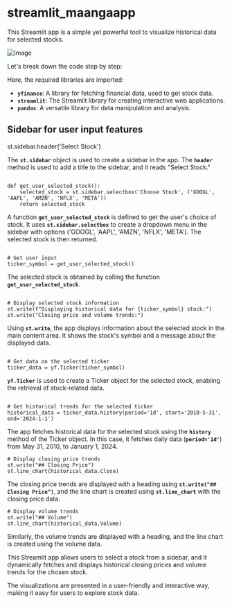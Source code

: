 # streamlit_maangaapp

This Streamlit app is a simple yet powerful tool to visualize historical data for selected stocks. 

![image](https://github.com/freest-man/streamlit_maangaapp/assets/116303271/f74cdb5c-8ceb-457e-b387-7493c0a287da)


Let's break down the code step by step:


Here, the required libraries are imported:

- **`yfinance`**: A library for fetching financial data, used to get stock data.
- **`streamlit`**: The Streamlit library for creating interactive web applications.
- **`pandas`**: A versatile library for data manipulation and analysis.


## Sidebar for user input features
st.sidebar.header('Select Stock')


The **`st.sidebar`** object is used to create a sidebar in the app. The **`header`** method is used to add a title to the sidebar, and it reads "Select Stock."

```

def get_user_selected_stock():
    selected_stock = st.sidebar.selectbox('Choose Stock', ('GOOGL', 'AAPL', 'AMZN', 'NFLX', 'META'))
    return selected_stock

```

A function **`get_user_selected_stock`** is defined to get the user's choice of stock. It uses **`st.sidebar.selectbox`** to create a dropdown menu in the sidebar with options ('GOOGL', 'AAPL', 'AMZN', 'NFLX', 'META'). The selected stock is then returned.

```

# Get user input
ticker_symbol = get_user_selected_stock()

```

The selected stock is obtained by calling the function **`get_user_selected_stock`**.

```

# Display selected stock information
st.write(f"Displaying historical data for {ticker_symbol} stock:")
st.write("Closing price and volume trends:")

```

Using **`st.write`**, the app displays information about the selected stock in the main content area. It shows the stock's symbol and a message about the displayed data.


```

# Get data on the selected ticker
ticker_data = yf.Ticker(ticker_symbol)

```

**`yf.Ticker`** is used to create a Ticker object for the selected stock, enabling the retrieval of stock-related data.


```

# Get historical trends for the selected ticker
historical_data = ticker_data.history(period='1d', start='2010-5-31', end='2024-1-1')

```

The app fetches historical data for the selected stock using the **`history`** method of the Ticker object. In this case, it fetches daily data (**`period='1d'`**) from May 31, 2010, to January 1, 2024.


```
# Display closing price trends
st.write("## Closing Price")
st.line_chart(historical_data.Close)

```

The closing price trends are displayed with a heading using **`st.write("## Closing Price")`**, and the line chart is created using **`st.line_chart`** with the closing price data.


```
# Display volume trends
st.write("## Volume")
st.line_chart(historical_data.Volume)

```

Similarly, the volume trends are displayed with a heading, and the line chart is created using the volume data.

This Streamlit app allows users to select a stock from a sidebar, and it dynamically fetches and displays historical closing prices and volume trends for the chosen stock. 

The visualizations are presented in a user-friendly and interactive way, making it easy for users to explore stock data.
